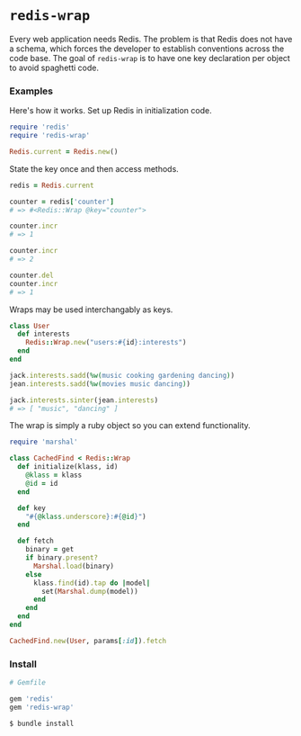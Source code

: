 # `redis-wrap`

Every web application needs Redis. The problem is that Redis does not have a schema, which forces the developer to establish conventions across the code base. The goal of `redis-wrap` is to have one key declaration per object to avoid spaghetti code.

### Examples

Here's how it works. Set up Redis in initialization code.

```ruby
require 'redis'
require 'redis-wrap'

Redis.current = Redis.new()
```

State the key once and then access methods.

```ruby
redis = Redis.current

counter = redis['counter']
# => #<Redis::Wrap @key="counter">

counter.incr
# => 1

counter.incr
# => 2

counter.del
counter.incr
# => 1
```

Wraps may be used interchangably as keys.

```ruby
class User
  def interests
    Redis::Wrap.new("users:#{id}:interests")
  end
end

jack.interests.sadd(%w(music cooking gardening dancing))
jean.interests.sadd(%w(movies music dancing))

jack.interests.sinter(jean.interests)
# => [ "music", "dancing" ]
```

The wrap is simply a ruby object so you can extend functionality.

```ruby
require 'marshal'

class CachedFind < Redis::Wrap
  def initialize(klass, id)
    @klass = klass
    @id = id
  end

  def key
    "#{@klass.underscore}:#{@id}")
  end

  def fetch
    binary = get
    if binary.present?
      Marshal.load(binary)
    else
      klass.find(id).tap do |model|
        set(Marshal.dump(model))
      end
    end
  end
end

CachedFind.new(User, params[:id]).fetch
```

### Install

```ruby
# Gemfile

gem 'redis'
gem 'redis-wrap'
```

```sh
$ bundle install
```
